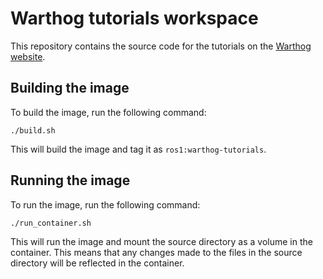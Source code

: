 # Warthog tutorials workspace

This repository contains the source code for the tutorials on the [Warthog website](http://www.clearpathrobotics.com/assets/guides/noetic/warthog/).

## Building the image

To build the image, run the following command:

    ./build.sh

This will build the image and tag it as `ros1:warthog-tutorials`.

## Running the image

To run the image, run the following command:

    ./run_container.sh

This will run the image and mount the source directory as a volume in the container. This means that any changes made to the files in the source directory will be reflected in the container.
